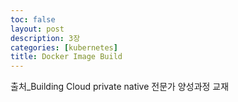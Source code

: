 ```yaml
---
toc: false
layout: post
description: 3장
categories: [kubernetes]
title: Docker Image Build
---
```

<!-- ![]({{site.baseurl}}/images/post/1_1.jpg) -->

출처\_Building Cloud private native 전문가 양성과정 교재

